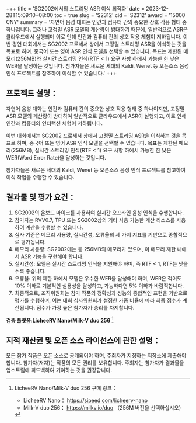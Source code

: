 +++
title = 'SG2002에서의 스트리밍 ASR 이식 최적화'
date = 2023-12-28T15:09:10+08:00
toc = true
slug = 'S2312'
cid = 'S2312'
award = '15000 CNY'
summary = '자연어 음성 대화는 인간과 컴퓨터 간의 중요한 상호 작용 형태 중 하나입니다. 그러나 고정밀 ASR 모델의 계산량이 방대하기 때문에, 일반적으로 ASR은 클라우드에서 실행되며 이로 인해 인간과 컴퓨터 간의 상호 작용 체험이 저하됩니다. 이번 경연 대회에서는 SG2002 프로세서 상에서 고정밀 스트리밍 ASR을 이식하는 것을 목표로 하며, 중국어 또는 영어 ASR 인식 모델을 선택할 수 있습니다. 목표는 제한된 메모리(256MB)와 실시간 스트리밍 인식(RTF < 1) 요구 사항 하에서 가능한 한 낮은 WER을 달성하는 것입니다. 참가자들은 새로운 세대의 Kaldi, Wenet 등 오픈소스 음성 인식 프로젝트를 참조하여 이식할 수 있습니다.'
+++

## 프로젝트 설명：

자연어 음성 대화는 인간과 컴퓨터 간의 중요한 상호 작용 형태 중 하나이지만, 고정밀 ASR 모델의 계산량이 방대하여 일반적으로 클라우드에서 ASR이 실행되고, 이로 인해 인간과 컴퓨터의 인터랙션 체험이 저하됩니다.

이번 대회에서는 SG2002 프로세서 상에서 고정밀 스트리밍 ASR을 이식하는 것을 목표로 하며, 중국어 또는 영어 ASR 인식 모델을 선택할 수 있습니다. 목표는 제한된 메모리(256MB), 실시간 스트리밍 인식(RTF < 1) 요구 사항 하에서 가능한 한 낮은 WER(Word Error Rate)을 달성하는 것입니다.

참가자들은 새로운 세대의 Kaldi, Wenet 등 오픈소스 음성 인식 프로젝트를 참고하여 이식 작업을 수행할 수 있습니다.

## 결과물 및 평가 요건：

1. SG2002의 온보드 마이크를 사용하여 실시간 오프라인 음성 인식을 수행합니다.
2. 참가자는 RVV0.7, TPU 또는 SG2002상의 기타 사용 가능한 계산 리소스를 사용하여 계산을 수행할 수 있습니다.
3. 심사 기준은 메모리 사용량, 실시간성, 오류율의 세 가지 지표를 기반으로 종합적으로 평가됩니다.
4. 메모리 사용량: SG2002에는 총 256MB의 메모리가 있으며, 이 메모리 제한 내에서 ASR 기능을 구현해야 합니다.
5. 실시간성: 모델은 실시간 스트리밍 인식을 지원해야 하며, 즉 RTF < 1, RTF는 낮을수록 좋습니다.
6. 오류율: 위의 제한 하에서 모델은 우수한 WER을 달성해야 하며, WER은 적어도 10% 이하로 기본적인 실용성을 달성하고, 가능하다면 5% 이하가 바람직합니다.
7. 최종적으로, 조직위원회는 참가 작품의 정확성과 성능의 종합적인 표현을 기반으로 평가를 수행하며, 이는 대회 심사위원회가 설정한 가중 비율에 따라 최종 점수가 계산됩니다. 점수가 가장 높은 참가자가 승리를 차지합니다.

**검증 플랫폼:LicheeRV Nano/Milk-V duo 256** [^1]

## 지적 재산권 및 오픈 소스 라이선스에 관한 설명：

모든 참가 작품은 오픈 소스로 공개되어야 하며, 주최자가 지정하는 저장소에 제출해야 합니다. 참가자(저자)는 작품의 모든 권리를 보유합니다. 주최자는 참가자가 결과물을 업스트림에 피드백하여 기여하는 것을 권장합니다.

[^1]: LicheeRV Nano/Milk-V duo 256 구매 링크：
      - LicheeRV Nano： https://sipeed.com/licheerv-nano
      - Milk-V duo 256： https://milkv.io/duo （256M 버전을 선택하십시오）
